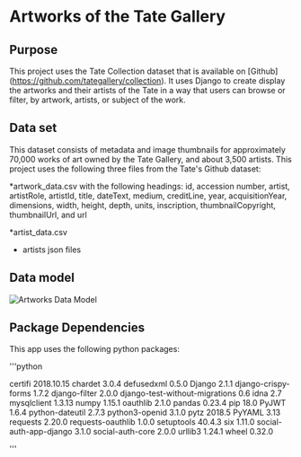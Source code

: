 # Artworks of the Tate Gallery

## Purpose

This project uses the Tate Collection dataset that is available on [Github] (https://github.com/tategallery/collection). It uses Django to create display the artworks and their artists of the Tate in a way that users can browse or filter, by artwork, artists, or subject of the work. 

## Data set

This dataset consists of metadata and image thumbnails for approximately 70,000 works of art owned by the Tate Gallery, and about 3,500 artists.  This project uses the following three files from the Tate's Github dataset: 

*artwork_data.csv with the following headings: id, accession number, artist, artistRole, artistId, title, dateText, medium, creditLine, year, acquisitionYear, dimensions, width, height, depth, units, inscription, thumbnailCopyright, thumbnailUrl, and url

*artist_data.csv

* artists json files 

## Data model

![Artworks Data Model](https://github.com/ooudsema/artworks/static/img/artworksModel.png "Artworks Model")

## Package Dependencies

This app uses the following python packages: 

'''python

certifi                        2018.10.15
chardet                        3.0.4
defusedxml                     0.5.0
Django                         2.1.1
django-crispy-forms            1.7.2
django-filter                  2.0.0
django-test-without-migrations 0.6
idna                           2.7
mysqlclient                    1.3.13
numpy                          1.15.1
oauthlib                       2.1.0
pandas                         0.23.4
pip                            18.0
PyJWT                          1.6.4
python-dateutil                2.7.3
python3-openid                 3.1.0
pytz                           2018.5
PyYAML                         3.13
requests                       2.20.0
requests-oauthlib              1.0.0
setuptools                     40.4.3
six                            1.11.0
social-auth-app-django         3.1.0
social-auth-core               2.0.0
urllib3                        1.24.1
wheel                          0.32.0

'''
